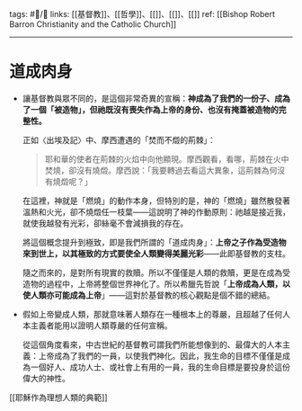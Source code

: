 tags: #📝️/🌲️ 
links: [[基督教]]、[[哲學]]、[[]]、[[]]、[[]]
ref: 
[[Bishop Robert Barron Christianity and the Catholic Church]]

---
# 道成肉身
  
- 讓基督教與眾不同的，是這個非常奇異的宣稱：**神成為了我們的一份子、成為了一個「被造物」，但祂既沒有喪失作為上帝的身份、也沒有掩蓋被造物的完整性。**
  
  正如〈出埃及記〉中、摩西遭遇的「焚而不燬的荊棘」：
  
  > 耶和華的使者在荊棘的火焰中向他顯現。摩西觀看，看哪，荊棘在火中焚燒，卻沒有燒燬。摩西說：「我要轉過去看這大異象，這荊棘為何沒有燒燬呢？」
  
  在這裡，神就是「燃燒」的動作本身，但特別的是，神的「燃燒」雖然散發著溫熱和火光，卻不燒燬任一枝葉——這說明了神的作動原則：祂越是接近我，就使我越發有光彩，卻絲毫不會減損我的存在。
  
  將這個概念提升到極致，即是我們所謂的「道成肉身」：**上帝之子作為受造物來到世上，以其極致的方式要使全人類變得美麗光彩**——此即基督教的支柱。
  
  隨之而來的，是對所有現實的救贖。所以不僅僅是人類的救贖，更是在成為受造物的過程中，上帝將整個世界神化了。所以希臘先哲說「**上帝成為人類，以使人類亦可能成為上帝**」——這對於基督教的核心觀點是個不錯的總結。
  
- 假如上帝變成人類，那就意味著人類存在一種根本上的尊嚴，且超越了任何人本主義者能用以證明人類尊嚴的任何宣稱。
  
  從這個角度看來，中古世紀的基督教可謂我們所能想像到的、最偉大的人本主義：上帝成為了我們的一員，以使我們神化。因此，我生命的目標不僅僅是成為一個好人、成功人士、或社會上有用的一員，我的生命目標是要投身於這份偉大的神性。

[[耶穌作為理想人類的典範]]
